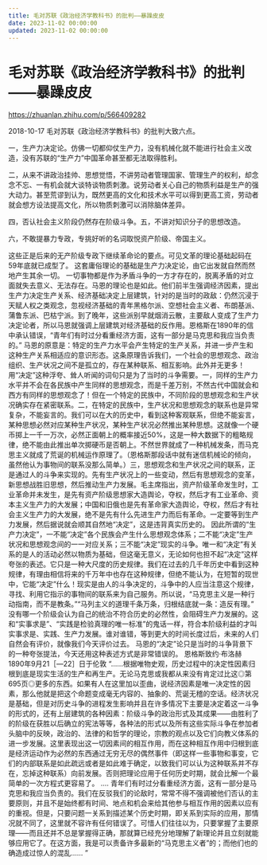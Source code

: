 ```yaml
---
title: 毛对苏联《政治经济学教科书》的批判——暴躁皮皮
date: 2023-11-02 00:00:00
updated: 2023-11-02 00:00:00
---
```



# 毛对苏联《政治经济学教科书》的批判——暴躁皮皮



https://zhuanlan.zhihu.com/p/566409282

2018-10-17
毛对苏联《政治经济学教科书》的批判大致六点。

一，生产力决定论。仿佛一切都仰仗生产力，没有机械化就不能进行社会主义改造，没有苏联的“生产力”中国革命甚至都无法取得胜利。

二，从来不讲政治挂帅、思想觉悟，不讲劳动者管理国家、管理生产的权利，却念念不忘、一有机会就大谈特谈物质刺激。说劳动者关心自己的物质利益是生产的强大动力。甚至荒谬到认为，既然更高的文化和技术水平可以得到更高工资，劳动者就会想方设法提高文化，所以物质刺激可以消除脑体差异。

四，否认社会主义阶段仍然存在阶级斗争。五，不讲对知识分子的思想改造。

六，不敢提暴力专政，专挑好听的名词取悦资产阶级、帝国主义。

这些正是后来的无产阶级专政下继续革命论的要点。可见文革的理论基础起码在59年底就已成型了。
这套庸俗理论的基础是生产力决定论，由它出发就自然而然地产生其余一切。
一切事物都是作为矛盾斗争的一方才存在的，脱离矛盾的对立面就失去意义、无法存在。马恩的理论也是如此。他们前半生强调经济因素，提出生产力决定生产关系、经济基础决定上层建筑，针对的是当时的政敌：仍然沉浸于天赋人权之类观念，忽视经济基础的青年黑格尔派、空想社会主义者、布朗基派、蒲鲁东派、巴枯宁派。到了晚年，这些派别早就烟消云散，主要敌人变成了生产力决定论者，所以马恩就强调上层建筑对经济基础的反作用。恩格斯在1890年的信中承认错误，“青年们有时过分看重经济方面，这有一部分是马克思和我应当负责的。”
马恩的原意是：特定的生产力水平会产生特定的生产关系，并进一步产生和这种生产关系相适应的意识形态。这条原理告诉我们，一个社会的思想观念、政治组织、生产状况之间不是孤立的，存在某种联系、相互影响。此外并无更多！用“决定”这种浮夸、耸人听闻的词句只是为了当时的斗争需要。一，同样的生产力水平并不会在各民族中产生同样的思想观念，而是千差万别，不然古代中国就会和西方有同样的思想观念了！但在一个特定的民族中，不同阶段的思想观念和生产状况确实存在紧密联系。二，在特定的民族中，生产状况和思想观念的联系也是异常复杂，不能妄言的。我们可以在大的历史中，看到这种客观联系，但绝不能妄言，某种思想必然对应某种生产状况，某种生产状况必然推出某种思想。这就像一个硬币掷上一千一万次，必然正面朝上的概率接近50%，这是一种大数据下的粗略规律，绝不能由此推出单次掷硬币是否朝上。不然世界就成了一种机械发条，而马克思主义就成了荒诞的机械运作原理了。（恩格斯那段话中就有迷信机械论的倾向，虽然他认为事物间的联系没那么简单。）三，思想观念和生产状况之间的联系，正是通过人的斗争来实现的。先有生产状况上的一些变动，然后有思想观念的变革，新思想战胜旧思想，然后推动生产力发展。毛主席指出，资产阶级革命发生时，工业革命并未发生，是先有资产阶级思想家大造舆论，夺权，然后才有工业革命、资本主义生产力的大发展；中国和旧俄也是先有革命家大造舆论，夺权，然后才有社会主义生产力的大发展，绝不是先有什么先进生产力而后有革命。一定要等到生产力发展，然后据说就会顺其自然地“决定”，这是违背真实历史的。
因此所谓的“生产力决定”，一不能“决定”各个民族会产生什么思想观念体系；二不能“决定”生产状况和思想观念间的一一对应关系；三不能“决定”现实的斗争。唯一和“决定”有关系的是人的活动必然以物质为基础，但这毫无意义，无论如何也担不起“决定”这样夸张的表述。它只是一种大尺度的历史规律。我们在过去的几千年历史中看到这种规律，有理由相信将来的千万年中也存在这种规律，但绝不能认为，在短暂的现世中，它能“决定”什么！现实是由人的斗争决定的，斗争中的人应当注意这个规律，寻找、利用它指示的事物间的联系来为自己服务。所以说，“马克思主义是一种行动指南，而不是教条。”“马列主义的道理千条万条，归根结底就一条：造反有理。”
没有哪一个阶级会认为自己的统治不符合历史的必然性，会阻碍生产力发展的。这和“实事求是”、“实践是检验真理的唯一标准”的鬼话一样，符合本阶级利益的才叫实事求是、实践、生产力发展。谁对谁错，等到更大的时间长度过后，未来的人们自然会有评价，就像我们今天评价过去。
马恩的“决定”论只是当时的斗争背景下的一种夸张提法，今天还用这种表述方式是非常错误的。
恩格斯致约·布洛赫
1890年9月21［―22］日于伦敦
“……根据唯物史观，历史过程中的决定性因素归根到底是现实生活的生产和再生产。无论马克思或我都从来没有肯定过比这◎第695页◎更多的东西。如果有人在这里加以歪曲，说经济因素是唯一决定性的因素，那么他就是把这个命题变成毫无内容的、抽象的、荒诞无稽的空话。经济状况是基础，但是对历史斗争的进程发生影响并且在许多情况下主要是决定着这一斗争的形式的，还有上层建筑的各种因素：阶级斗争的政治形式及其成果――由胜利了的阶级在获胜以后确立的宪法等等，各种法的形式以及所有这些实际斗争在参加者头脑中的反映，政治的、法律的和哲学的理论，宗教的观点以及它们向教义体系的进一步发展。这里表现出这一切因素间的相互作用，而在这种相互作用中归根到底是经济运动作为必然的东西通过无穷无尽的偶然事件（即这样一些事物和事变，它们的内部联系是如此疏远或者是如此难于确定，以致我们可以认为这种联系并不存在，忘掉这种联系）向前发展。否则把理论应用于任何历史时期，就会比解一个最简单的一次方程式更容易了。
....
青年们有时过分看重经济方面，这有一部分是马克思和我应当负责的。我们在反驳我们的论敌时，常常不得不强调被他们否认的主要原则，并且不是始终都有时间、地点和机会来给其他参与相互作用的因素以应有的重视。但是，只要问题一关系到描述某个历史时期，即关系到实际的应用，那情况就不同了，这里就不容许有任何错误了。可惜人们往往以为，只要掌握了主要原理――而且还并不总是掌握得正确，那就算已经充分地理解了新理论并且立刻就能够应用它了。在这方面，我是可以责备许多最新的“马克思主义者”的；而他们也的确造成过惊人的混乱…… ”
 
